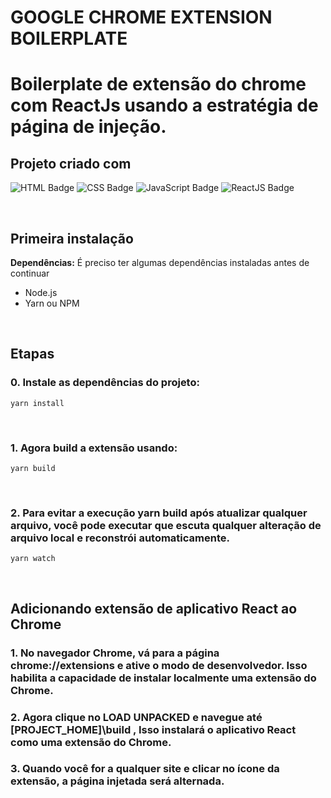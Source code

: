 # GOOGLE CHROME EXTENSION BOILERPLATE

# Boilerplate de extensão do chrome com ReactJs usando a estratégia de página de injeção.

## Projeto criado com

![HTML Badge](https://img.shields.io/badge/-HTML-orange)
![CSS Badge](https://img.shields.io/badge/-CSS-blue)
![JavaScript Badge](https://img.shields.io/badge/-JavaScript-yellow)
![ReactJS Badge](https://img.shields.io/badge/-ReactJS-blue)

&nbsp;

## Primeira instalação

**Dependências:** É preciso ter algumas dependências instaladas antes de continuar

- Node.js
- Yarn ou NPM

&nbsp;

## Etapas

### 0. Instale as dependências do projeto:

```
yarn install
```

&nbsp;

### 1. Agora build a extensão usando:

```
yarn build
```

&nbsp;

### 2. Para evitar a execução yarn build após atualizar qualquer arquivo, você pode executar que escuta qualquer alteração de arquivo local e reconstrói automaticamente.


```
yarn watch
```

&nbsp;

## Adicionando extensão de aplicativo React ao Chrome

### 1. No navegador Chrome, vá para a página chrome://extensions e ative o modo de desenvolvedor. Isso habilita a capacidade de instalar localmente uma extensão do Chrome.

### 2. Agora clique no LOAD UNPACKED e navegue até [PROJECT_HOME]\build , Isso instalará o aplicativo React como uma extensão do Chrome.

### 3. Quando você for a qualquer site e clicar no ícone da extensão, a página injetada será alternada.




